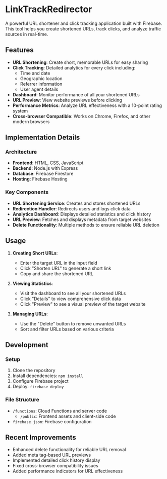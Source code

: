 # LinkTrackRedirector

A powerful URL shortener and click tracking application built with Firebase. This tool helps you create shortened URLs, track clicks, and analyze traffic sources in real-time.

## Features

- **URL Shortening**: Create short, memorable URLs for easy sharing
- **Click Tracking**: Detailed analytics for every click including:
  - Time and date
  - Geographic location
  - Referrer information
  - User agent details
- **Dashboard**: Monitor performance of all your shortened URLs
- **URL Preview**: View website previews before clicking
- **Performance Metrics**: Analyze URL effectiveness with a 10-point rating system
- **Cross-browser Compatible**: Works on Chrome, Firefox, and other modern browsers

## Implementation Details

### Architecture
- **Frontend**: HTML, CSS, JavaScript
- **Backend**: Node.js with Express
- **Database**: Firebase Firestore
- **Hosting**: Firebase Hosting

### Key Components
- **URL Shortening Service**: Creates and stores shortened URLs
- **Redirection Handler**: Redirects users and logs click data
- **Analytics Dashboard**: Displays detailed statistics and click history
- **URL Preview**: Fetches and displays metadata from target websites
- **Delete Functionality**: Multiple methods to ensure reliable URL deletion

## Usage

1. **Creating Short URLs**: 
   - Enter the target URL in the input field
   - Click "Shorten URL" to generate a short link
   - Copy and share the shortened URL

2. **Viewing Statistics**:
   - Visit the dashboard to see all your shortened URLs
   - Click "Details" to view comprehensive click data
   - Click "Preview" to see a visual preview of the target website

3. **Managing URLs**:
   - Use the "Delete" button to remove unwanted URLs
   - Sort and filter URLs based on various criteria

## Development

### Setup
1. Clone the repository
2. Install dependencies: `npm install`
3. Configure Firebase project
4. Deploy: `firebase deploy`

### File Structure
- `/functions`: Cloud Functions and server code
  - `/public`: Frontend assets and client-side code
- `firebase.json`: Firebase configuration

## Recent Improvements

- Enhanced delete functionality for reliable URL removal
- Added meta tag-based URL previews
- Implemented detailed click history display
- Fixed cross-browser compatibility issues
- Added performance indicators for URL effectiveness